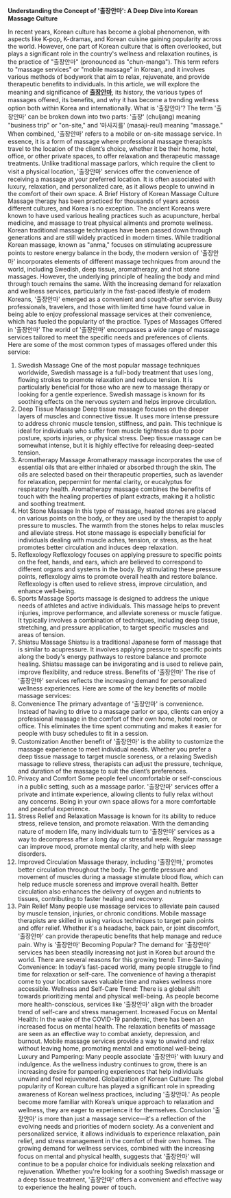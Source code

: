 **Understanding the Concept of '출장안마': A Deep Dive into Korean Massage Culture**


In recent years, Korean culture has become a global phenomenon, with aspects like K-pop, K-dramas, and Korean cuisine gaining popularity across the world. However, one part of Korean culture that is often overlooked, but plays a significant role in the country's wellness and relaxation routines, is the practice of "출장안마" (pronounced as "chun-manga"). This term refers to "massage services" or "mobile massage" in Korean, and it involves various methods of bodywork that aim to relax, rejuvenate, and provide therapeutic benefits to individuals. In this article, we will explore the meaning and significance of **[출장안마](https://forumup.org/)**, its history, the various types of massages offered, its benefits, and why it has become a trending wellness option both within Korea and internationally.
What is '출장안마'?
The term '출장안마' can be broken down into two parts: '출장' (chuljang) meaning "business trip" or "on-site," and '마사지를' (masaji-reul) meaning "massage." When combined, '출장안마' refers to a mobile or on-site massage service. In essence, it is a form of massage where professional massage therapists travel to the location of the client’s choice, whether it be their home, hotel, office, or other private spaces, to offer relaxation and therapeutic massage treatments.
Unlike traditional massage parlors, which require the client to visit a physical location, '출장안마' services offer the convenience of receiving a massage at your preferred location. It is often associated with luxury, relaxation, and personalized care, as it allows people to unwind in the comfort of their own space.
A Brief History of Korean Massage Culture
Massage therapy has been practiced for thousands of years across different cultures, and Korea is no exception. The ancient Koreans were known to have used various healing practices such as acupuncture, herbal medicine, and massage to treat physical ailments and promote wellness. Korean traditional massage techniques have been passed down through generations and are still widely practiced in modern times.
While traditional Korean massage, known as "anma," focuses on stimulating acupressure points to restore energy balance in the body, the modern version of '출장안마' incorporates elements of different massage techniques from around the world, including Swedish, deep tissue, aromatherapy, and hot stone massages. However, the underlying principle of healing the body and mind through touch remains the same.
With the increasing demand for relaxation and wellness services, particularly in the fast-paced lifestyle of modern Koreans, '출장안마' emerged as a convenient and sought-after service. Busy professionals, travelers, and those with limited time have found value in being able to enjoy professional massage services at their convenience, which has fueled the popularity of the practice.
Types of Massages Offered in '출장안마'
The world of '출장안마' encompasses a wide range of massage services tailored to meet the specific needs and preferences of clients. Here are some of the most common types of massages offered under this service:
1. Swedish Massage
One of the most popular massage techniques worldwide, Swedish massage is a full-body treatment that uses long, flowing strokes to promote relaxation and reduce tension. It is particularly beneficial for those who are new to massage therapy or looking for a gentle experience. Swedish massage is known for its soothing effects on the nervous system and helps improve circulation.
2. Deep Tissue Massage
Deep tissue massage focuses on the deeper layers of muscles and connective tissue. It uses more intense pressure to address chronic muscle tension, stiffness, and pain. This technique is ideal for individuals who suffer from muscle tightness due to poor posture, sports injuries, or physical stress. Deep tissue massage can be somewhat intense, but it is highly effective for releasing deep-seated tension.
3. Aromatherapy Massage
Aromatherapy massage incorporates the use of essential oils that are either inhaled or absorbed through the skin. The oils are selected based on their therapeutic properties, such as lavender for relaxation, peppermint for mental clarity, or eucalyptus for respiratory health. Aromatherapy massage combines the benefits of touch with the healing properties of plant extracts, making it a holistic and soothing treatment.
4. Hot Stone Massage
In this type of massage, heated stones are placed on various points on the body, or they are used by the therapist to apply pressure to muscles. The warmth from the stones helps to relax muscles and alleviate stress. Hot stone massage is especially beneficial for individuals dealing with muscle aches, tension, or stress, as the heat promotes better circulation and induces deep relaxation.
5. Reflexology
Reflexology focuses on applying pressure to specific points on the feet, hands, and ears, which are believed to correspond to different organs and systems in the body. By stimulating these pressure points, reflexology aims to promote overall health and restore balance. Reflexology is often used to relieve stress, improve circulation, and enhance well-being.
6. Sports Massage
Sports massage is designed to address the unique needs of athletes and active individuals. This massage helps to prevent injuries, improve performance, and alleviate soreness or muscle fatigue. It typically involves a combination of techniques, including deep tissue, stretching, and pressure application, to target specific muscles and areas of tension.
7. Shiatsu Massage
Shiatsu is a traditional Japanese form of massage that is similar to acupressure. It involves applying pressure to specific points along the body's energy pathways to restore balance and promote healing. Shiatsu massage can be invigorating and is used to relieve pain, improve flexibility, and reduce stress.
Benefits of '출장안마'
The rise of '출장안마' services reflects the increasing demand for personalized wellness experiences. Here are some of the key benefits of mobile massage services:
1. Convenience
The primary advantage of '출장안마' is convenience. Instead of having to drive to a massage parlor or spa, clients can enjoy a professional massage in the comfort of their own home, hotel room, or office. This eliminates the time spent commuting and makes it easier for people with busy schedules to fit in a session.
2. Customization
Another benefit of '출장안마' is the ability to customize the massage experience to meet individual needs. Whether you prefer a deep tissue massage to target muscle soreness, or a relaxing Swedish massage to relieve stress, therapists can adjust the pressure, technique, and duration of the massage to suit the client’s preferences.
3. Privacy and Comfort
Some people feel uncomfortable or self-conscious in a public setting, such as a massage parlor. '출장안마' services offer a private and intimate experience, allowing clients to fully relax without any concerns. Being in your own space allows for a more comfortable and peaceful experience.
4. Stress Relief and Relaxation
Massage is known for its ability to reduce stress, relieve tension, and promote relaxation. With the demanding nature of modern life, many individuals turn to '출장안마' services as a way to decompress after a long day or stressful week. Regular massage can improve mood, promote mental clarity, and help with sleep disorders.
5. Improved Circulation
Massage therapy, including '출장안마,' promotes better circulation throughout the body. The gentle pressure and movement of muscles during a massage stimulate blood flow, which can help reduce muscle soreness and improve overall health. Better circulation also enhances the delivery of oxygen and nutrients to tissues, contributing to faster healing and recovery.
6. Pain Relief
Many people use massage services to alleviate pain caused by muscle tension, injuries, or chronic conditions. Mobile massage therapists are skilled in using various techniques to target pain points and offer relief. Whether it's a headache, back pain, or joint discomfort, '출장안마' can provide therapeutic benefits that help manage and reduce pain.
Why is '출장안마' Becoming Popular?
The demand for '출장안마' services has been steadily increasing not just in Korea but around the world. There are several reasons for this growing trend:
Time-Saving Convenience: In today’s fast-paced world, many people struggle to find time for relaxation or self-care. The convenience of having a therapist come to your location saves valuable time and makes wellness more accessible.
Wellness and Self-Care Trend: There is a global shift towards prioritizing mental and physical well-being. As people become more health-conscious, services like '출장안마' align with the broader trend of self-care and stress management.
Increased Focus on Mental Health: In the wake of the COVID-19 pandemic, there has been an increased focus on mental health. The relaxation benefits of massage are seen as an effective way to combat anxiety, depression, and burnout. Mobile massage services provide a way to unwind and relax without leaving home, promoting mental and emotional well-being.
Luxury and Pampering: Many people associate '출장안마' with luxury and indulgence. As the wellness industry continues to grow, there is an increasing desire for pampering experiences that help individuals unwind and feel rejuvenated.
Globalization of Korean Culture: The global popularity of Korean culture has played a significant role in spreading awareness of Korean wellness practices, including '출장안마.' As people become more familiar with Korea’s unique approach to relaxation and wellness, they are eager to experience it for themselves.
Conclusion
'출장안마' is more than just a massage service—it's a reflection of the evolving needs and priorities of modern society. As a convenient and personalized service, it allows individuals to experience relaxation, pain relief, and stress management in the comfort of their own homes. The growing demand for wellness services, combined with the increasing focus on mental and physical health, suggests that '출장안마' will continue to be a popular choice for individuals seeking relaxation and rejuvenation. Whether you're looking for a soothing Swedish massage or a deep tissue treatment, '출장안마' offers a convenient and effective way to experience the healing power of touch.
